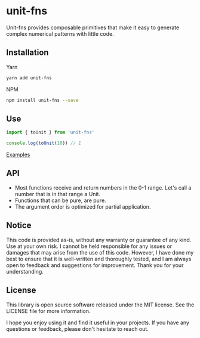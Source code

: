 <!-- infuser start title -->
# unit-fns
<!-- infuser end title -->

<!-- infuser start description -->
Unit-fns provides composable primitives that make it easy to generate complex numerical patterns with little code.
<!-- infuser end description -->

<!-- infuser start installation -->  
## Installation  
Yarn  
```bash  
yarn add unit-fns  
```  
NPM  
```bash  
npm install unit-fns --save  
```  
<!-- infuser end installation -->

<!-- infuser start usage -->
<!-- infuser end usage -->

## Use

```typescript
import { toUnit } from 'unit-fns'

console.log(toUnit(10)) // 1
```

[Examples](https://github.com/skulptur/unit-fns/tree/master/example)

## API

- Most functions receive and return numbers in the 0-1 range. Let's call a number that is in that range a Unit.
- Functions that can be pure, are pure.
- The argument order is optimized for partial application.

<!-- infuser start development -->
<!-- infuser end development -->

<!-- infuser start notes -->  
## Notice  
This code is provided as-is, without any warranty or guarantee of any kind. Use at your own risk. I cannot be held responsible for any issues or damages that may arise from the use of this code. However, I have done my best to ensure that it is well-written and thoroughly tested, and I am always open to feedback and suggestions for improvement. Thank you for your understanding.  
<!-- infuser end notes -->

<!-- infuser start license -->  
## License  

This library is open source software released under the MIT license. See the LICENSE file for more information.

I hope you enjoy using it and find it useful in your projects. If you have any questions or feedback, please don't hesitate to reach out.
  
<!-- infuser end license -->
